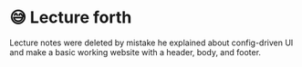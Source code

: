 # 😅 Lecture forth

Lecture notes were deleted by mistake he explained about config-driven UI and make a basic working website with a header, body, and footer.&#x20;
